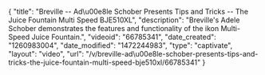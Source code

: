 {
    "title": "Breville -- Ad\u00e8le Schober Presents Tips and Tricks -- The Juice Fountain Multi Speed BJE510XL",
    "description": "Breville's Adele Schober demonstrates the features and functionality of the ikon Multi-Speed Juice Fountain.",
    "videoid": "66785341",
    "date_created": "1260983004",
    "date_modified": "1472244983",
    "type": "captivate",
    "layout": "video",
    "url": "\/v\/breville-ad\u00e8le-schober-presents-tips-and-tricks-the-juice-fountain-multi-speed-bje510xl\/66785341"
}